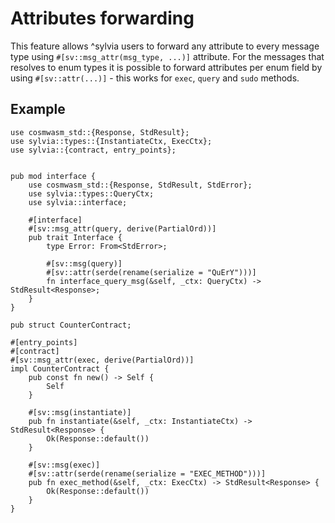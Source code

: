 # Attributes forwarding

This feature allows ^sylvia users to forward any attribute to every message
type using `#[sv::msg_attr(msg_type, ...)]` attribute. For the messages
that resolves to enum types it is possible to forward attributes per
enum field by using `#[sv::attr(...)]` - this works for `exec`, `query`
and `sudo` methods.

## Example

```rust,noplayground
use cosmwasm_std::{Response, StdResult};
use sylvia::types::{InstantiateCtx, ExecCtx};
use sylvia::{contract, entry_points};


pub mod interface {
    use cosmwasm_std::{Response, StdResult, StdError};
    use sylvia::types::QueryCtx;
    use sylvia::interface;

    #[interface]
    #[sv::msg_attr(query, derive(PartialOrd))]
    pub trait Interface {
        type Error: From<StdError>;

        #[sv::msg(query)]
        #[sv::attr(serde(rename(serialize = "QuErY")))]
        fn interface_query_msg(&self, _ctx: QueryCtx) -> StdResult<Response>;
    }
}

pub struct CounterContract;

#[entry_points]
#[contract]
#[sv::msg_attr(exec, derive(PartialOrd))]
impl CounterContract {
    pub const fn new() -> Self {
        Self
    }

    #[sv::msg(instantiate)]
    pub fn instantiate(&self, _ctx: InstantiateCtx) -> StdResult<Response> {
        Ok(Response::default())
    }

    #[sv::msg(exec)]
    #[sv::attr(serde(rename(serialize = "EXEC_METHOD")))]
    pub fn exec_method(&self, _ctx: ExecCtx) -> StdResult<Response> {
        Ok(Response::default())
    }
}
```